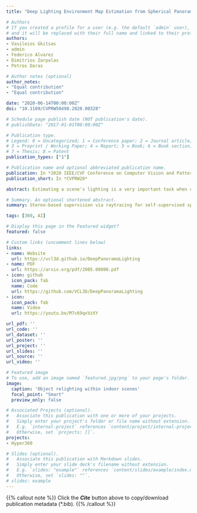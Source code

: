 ```yaml
---
title: "Deep Lighting Environment Map Estimation from Spherical Panoramas"

# Authors
# If you created a profile for a user (e.g. the default `admin` user), write the username (folder name) here 
# and it will be replaced with their full name and linked to their profile.
authors:
- Vasileios Gkitsas
- admin
- Federico Alvarez
- Dimitrios Zarpalas
- Petros Daras

# Author notes (optional)
author_notes:
- "Equal contribution"
- "Equal contribution"

date: "2020-06-14T00:00:00Z"
doi: "10.1109/CVPRW50498.2020.00328"

# Schedule page publish date (NOT publication's date).
# publishDate: "2017-01-01T00:00:00Z"

# Publication type.
# Legend: 0 = Uncategorized; 1 = Conference paper; 2 = Journal article;
# 3 = Preprint / Working Paper; 4 = Report; 5 = Book; 6 = Book section;
# 7 = Thesis; 8 = Patent
publication_types: ["1"]

# Publication name and optional abbreviated publication name.
publication: In *2020 IEEE/CVF Conference on Computer Vision and Pattern Recognition Workshops (CVPRW)*
publication_short: In *CVPRW20*

abstract: Estimating a scene's lighting is a very important task when compositing synthetic content within real environments, with applications in mixed reality and postproduction. In this work we present a data-driven model that estimates an HDR lighting environment map from a single LDR monocular spherical panorama. In addition to being a challenging and ill-posed problem, the lighting estimation task also suffers from a lack of facile illumination ground truth data, a fact that hinders the applicability of data-driven methods. We approach this problem differently, exploiting the availability of surface geometry to employ image-based relighting as a data generator and supervision mechanism. This relies on a global Lambertian assumption that helps us overcome issues related to pre-baked lighting. We relight our training data and complement the model's supervision with a photometric loss, enabled by a differentiable image-based relighting technique. Finally, since we predict spherical spectral coefficients, we show that by imposing a distribution prior on the predicted coefficients, we can greatly boost performance. Code and models available at vcl3d.github.io/DeepPanoramaLighting.

# Summary. An optional shortened abstract.
summary: Stereo-based supervision via raytracing for self-supervised spherical panorama depth.

tags: [360, AI]

# Display this page in the Featured widget?
featured: false

# Custom links (uncomment lines below)
links:
- name: Website
  url: https://vcl3d.github.io/DeepPanoramaLighting
- name: PDF
  url: https://arxiv.org/pdf/2005.08000.pdf
- icon: github
  icon_pack: fab
  name: Code
  url: https://github.com/VCL3D/DeepPanoramaLighting
- icon:
  icon_pack: fab
  name: Video
  url: https://youtu.be/M7c69qxVzXY

url_pdf: ''
url_code: ''
url_dataset: ''
url_poster: ''
url_project: ''
url_slides: ''
url_source: ''
url_video: ''

# Featured image
# To use, add an image named `featured.jpg/png` to your page's folder. 
image:
  caption: 'Object relighting within indoor scenes'
  focal_point: "Smart"
  preview_only: false

# Associated Projects (optional).
#   Associate this publication with one or more of your projects.
#   Simply enter your project's folder or file name without extension.
#   E.g. `internal-project` references `content/project/internal-project/index.md`.
#   Otherwise, set `projects: []`.
projects:
- Hyper360

# Slides (optional).
#   Associate this publication with Markdown slides.
#   Simply enter your slide deck's filename without extension.
#   E.g. `slides: "example"` references `content/slides/example/index.md`.
#   Otherwise, set `slides: ""`.
# slides: example
---
```


{{% callout note %}}
Click the ***Cite*** button above to copy/download publication metadata (*.bib).
{{% /callout %}}

<!-- 
{{% callout note %}}
Create your slides in Markdown - click the *Slides* button to check out the example.
{{% /callout %}}

Supplementary notes can be added here, including [code, math, and images](https://wowchemy.com/docs/writing-markdown-latex/). 
-->
